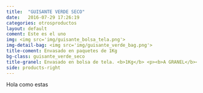 ```yaml
---
title:  "GUISANTE VERDE SECO"
date:   2016-07-29 17:26:19
categories: otrosproductos
layout: default
coment: Este es el uno
img: <img src='img/guisante_bolsa_tela.png'>
img-detail-bag: <img src='img/guisante_verde_bag.png'>
title-coment: Envasado en paquetes de 1Kg
bg-class: guisante_verde_seco 
title-granel: Envasado en bolsa de tela. <b>1Kg</b> <p><b>A GRANEL</b><br> Envasado en bolsa de <b>10Kg, 25Kg</b> 
side: products-right
---
```


Hola como estas